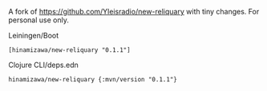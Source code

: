 A fork of https://github.com/Yleisradio/new-reliquary with tiny changes.
For personal use only.

Leiningen/Boot
```
[hinamizawa/new-reliquary "0.1.1"]
```

Clojure CLI/deps.edn
```
hinamizawa/new-reliquary {:mvn/version "0.1.1"}
```
